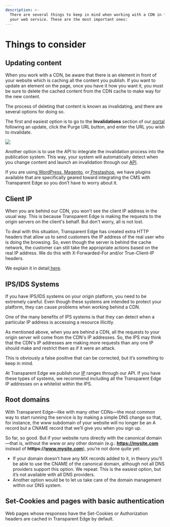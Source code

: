 ```yaml
---
description: >-
  There are several things to keep in mind when working with a CDN in front of
  your web service. These are the most important ones:
---
```


# Things to consider

## Updating content

When you work with a CDN, be aware that there is an element in front of your website which is caching all the content you publish. If you want to update an element on the page, once you have it how you want it, you must be sure to delete the cached content from the CDN cache to make way for the new content.

The process of deleting that content is known as invalidating, and there are several options for doing so.

The first and easiest option is to go to the **Invalidations** section of our[ portal](https://dashboard.transparentcdn.com/auth/login?redirect=%2F) following an update, click the Purge URL button, and enter the URL you wish to invalidate.

![](<../../.gitbook/assets/Captura de pantalla 2020-05-21 a las 9.59.08.png>)

Another option is to use the API to integrate the invalidation process into the publication system. This way, your system will automatically detect when you change content and launch an invalidation through our [API](https://api.transparentcdn.com/docs).

If you are using[ WordPress](https://docs.transparentcdn.com/integraciones/configuracion-plugin),[ Magento](https://docs.transparentedge.eu/integraciones/plugin-para-magento), or[ Prestashop](https://docs.transparentedge.eu/integraciones/plugin-para-prestashop), we have plugins available that are specifically geared toward integrating the CMS with Transparent Edge so you don’t have to worry about it.

## Client IP

When you are behind our CDN, you won’t see the client IP address in the usual way. This is because Transparent Edge is making the requests to the origin servers on the client's behalf. But don't worry, all is not lost.

To deal with this situation, Transparent Edge has created extra HTTP headers that allow us to send customers the IP address of the real user who is doing the browsing. So, even though the server is behind the cache network, the customer can still take the appropriate actions based on the real IP address. We do this with X-Forwarded-For and/or True-Client-IP headers.

We explain it in detail[ here](https://docs.transparentedge.eu/v/english/getting-started/faq/cabeceras-por-defecto/true-client-ip-y-x-forwarded-for).

## IPS/IDS Systems

If you have IPS/IDS systems on your origin platform, you need to be extremely careful. Even though these systems are intended to protect your platform, they can cause problems when working behind a CDN.

One of the many benefits of IPS systems is that they can detect when a particular IP address is accessing a resource illicitly.

As mentioned above, when you are behind a CDN, all the requests to your origin server will come from the CDN's IP addresses. So, the IPS may think that the CDN's IP addresses are making more requests than any one IP should make and restrict them as if it were an attack.

This is obviously a false positive that can be corrected, but it’s something to keep in mind.

At Transparent Edge we publish our [IP](https://api.transparentcdn.com/v1/companies/ipranges/) ranges through our API. If you have these types of systems, we recommend including all the Transparent Edge IP addresses on a whitelist within the IPS.

## Root domains

With Transparent Edge—like with many other CDNs—the most common way to start running the service is by making a simple DNS change so that, for instance, the www subdomain of your website will no longer be an A record but a CNAME record that we’ll give you when you sign up.

So far, so good. But if your website runs directly with the canonical domain—that is, without the www or any other domain (e.g.: **https://mysite.com** instead of **htttps://www.mysite.com**), you’re not done quite yet:

* If your domain doesn’t have any MX records added to it, in theory you’ll be able to use the CNAME of the canonical domain, although not all DNS providers support this option. We repeat: This is the easiest option, but it’s not available with all DNS providers.
* Another option would be to let us take care of the domain management within our DNS system.

## Set-Cookies and pages with basic authentication

Web pages whose responses have the Set-Cookies or Authorization headers are cached in Transparent Edge by default.
